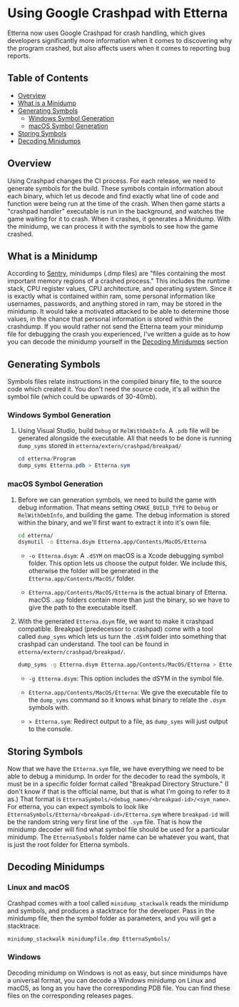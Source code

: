 # Using Google Crashpad with Etterna

Etterna now uses Google Crashpad for crash handling, which gives developers significantly more
information when it comes to discovering why the program crashed, but also affects users when it
comes to reporting bug reports.

## Table of Contents

- [Overview](#Overview)
- [What is a Minidump](#What-is-a-Minidump)
- [Generating Symbols](Generating-Symbols)
  - [Windows Symbol Generation](#Windows-Symbol-Generation)
  - [macOS Symbol Generation](#macOS-Symbol-Generation)
- [Storing Symbols](#Storing-Symbols)
- [Decoding Minidumps](#Decoding-Minidumps)

## Overview

Using Crashpad changes the CI process. For each release, we need to generate symbols for the build.
These symbols contain information about each binary, which let us decode and find exactly what line
of code and function were being run at the time of the crash. When then game starts a "crashpad
handler" executable is run in the background, and watches the game waiting for it to crash. When it
crashes, it generates a Minidump. With the minidump, we can process it with the symbols to see how
the game crashed.

## What is a Minidump

According to [Sentry](https://docs.sentry.io/platforms/native/guides/minidumps/), minidumps (.dmp files) are "files containing the most important memory
regions of a crashed process." This includes the runtime stack, CPU register values, CPU
architecture, and operating system. Since it is exactly what is contained within ram, some personal
information like usernames, passwords, and anything stored in ram, may be stored in the minidump. It
would take a motivated attacked to be able to determine those values, in the chance that personal
information is stored within the crashdump. If you would rather not send the Etterna team your
minidump file for debugging the crash you experienced, I've written a guide as to how you can decode
the minidump yourself in the [Decoding Minidumps](#Decoding-Minidumps) section

## Generating Symbols

Symbols files relate instructions in the compiled binary file, to the source code which created it.
You don't need the source code, it's all within the symbol file (which could be upwards of 30-40mb).

### Windows Symbol Generation

1. Using Visual Studio, build `Debug` or `RelWithDebInfo`. A `.pdb` file will be generated alongside
   the executable. All that needs to be done is running `dump_syms` stored in
   `etterna/extern/crashpad/breakpad/`

    ```powershell
    cd etterna/Program
    dump_syms Etterna.pdb > Etterna.sym
    ```

### macOS Symbol Generation

1. Before we can generation symbols, we need to build the game with debug information. That means
setting `CMAKE_BUILD_TYPE` to `Debug` or `RelWithDebInfo`, and building the game. The debug
information is stored within the binary, and we'll first want to extract it into it's own file.

    ```bash
    cd etterna/
    dsymutil -o Etterna.dsym Etterna.app/Contents/MacOS/Etterna
    ```

    - `-o Etterna.dsym`: A `.dSYM` on macOS is a Xcode debugging symbol folder. This option lets us
      choose the output folder. We include this, otherwise the folder will be generated in the
      `Etterna.app/Contents/MacOS/` folder.

    - `Etterna.app/Contents/MacOS/Etterna` is the actual binary of Etterna. macOS `.app` folders
      contain more than just the binary, so we have to give the path to the executable itself.

2. With the generated `Etterna.dsym` file, we want to make it crashpad compatible. Breakpad
   (predecessor to crashpad) come with a tool called `dump_syms` which lets us turn the `.dSYM`
   folder into something that crashpad can understand. The tool can be found in
   `etterna/extern/crashpad/breakpad/`.

    ```bash
    dump_syms -g Etterna.dsym Etterna.app/Contents/MacOS/Etterna > Etterna.sym
    ```

    - `-g Etterna.dsym`: This option includes the dSYM in the symbol file.

    - `Etterna.app/Contents/MacOS/Etterna`: We give the executable file to the `dump_syms` command
      so it knows what binary to relate the `.dsym` symbols with.

    - `> Etterna.sym`: Redirect output to a file, as `dump_syms` will just output to the console.

## Storing Symbols

Now that we have the `Etterna.sym` file, we have everything we need to be able to debug a minidump.
In order for the decoder to read the symbols, it must be in a specific folder format called
"Breakpad Directory Structure." (I don't know if that is the official name, but that is what I'm
going to refer to it as.) That format is `EtternaSymbols/<debug_name>/<breakpad-id>/<sym_name>`. For
etterna, you can expect symbols to look like `EtternaSymbols/Etterna/<breakpad-id>/Etterna.sym`
where `breakpad-id` will be the random string very first line of the `.sym` file. That is how the
minidump decoder will find what symbol file should be used for a particular minidump. The
`EtternaSymbols` folder name can be whatever you want, that is just the root folder for Etterna
symbols.

## Decoding Minidumps

### Linux and macOS

Crashpad comes with a tool called `minidump_stackwalk` reads the minidump and symbols, and produces
a stacktrace for the developer. Pass in the minidump file, then the symbol folder as parameters,
and you will get a stacktrace.

```bash
minidump_stackwalk minidumpfile.dmp EtternaSymbols/
```

### Windows

Decoding minidump on Windows is not as easy, but since minidumps have a universal format, you can
decode a Windows minidump on Linux and macOS, as long as you have the corresponding PDB file. You
can find these files on the corresponding releases pages.
